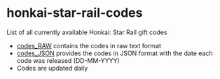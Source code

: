 # honkai-star-rail-codes
List of all currently available Honkai: Star Rail gift codes
- [codes_RAW](./codes_RAW.txt) contains the codes in raw text format
- [codes_JSON](./codes_JSON.json) provides the codes in JSON format with the date each code was released (DD-MM-YYYY)
- Codes are updated daily

